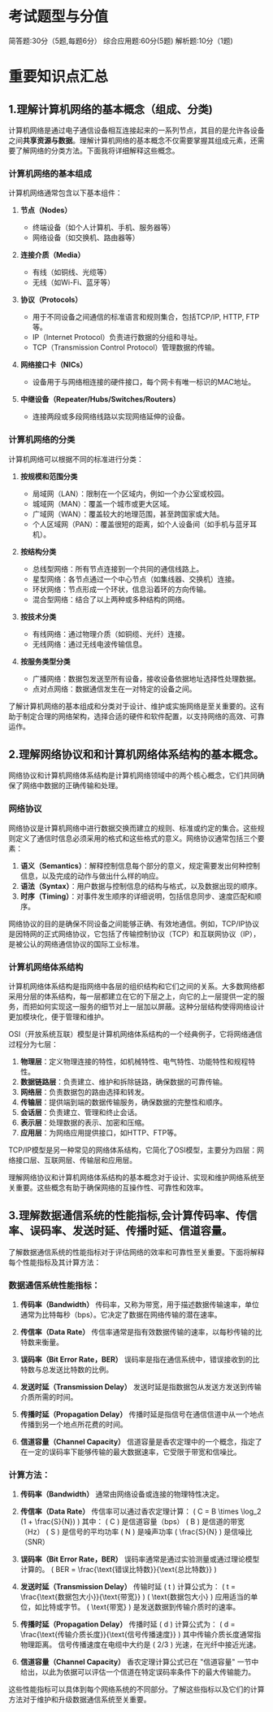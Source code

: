 # 考试题型与分值

简答题:30分（5题,每题6分）
综合应用题:60分(5题)
解析题:10分（1题)

# 重要知识点汇总

## 1.理解计算机网络的基本概念（组成、分类)

计算机网络是通过电子通信设备相互连接起来的一系列节点，其目的是允许各设备之间**共享资源与数据**。理解计算机网络的基本概念不仅需要掌握其组成元素，还需要了解网络的分类方法。下面我将详细解释这些概念。

### 计算机网络的基本组成

计算机网络通常包含以下基本组件：

1. **节点（Nodes）**
   - 终端设备（如个人计算机、手机、服务器等）
   - 网络设备（如交换机、路由器等）

2. **连接介质（Media）**
   - 有线（如铜线、光缆等）
   - 无线（如Wi-Fi、蓝牙等）

3. **协议（Protocols）**
   - 用于不同设备之间通信的标准语言和规则集合，包括TCP/IP, HTTP, FTP等。
   - IP（Internet Protocol）负责进行数据的分组和寻址。
   - TCP（Transmission Control Protocol）管理数据的传输。

4. **网络接口卡（NICs）**
   - 设备用于与网络相连接的硬件接口，每个网卡有唯一标识的MAC地址。

5. **中继设备（Repeater/Hubs/Switches/Routers）**
   - 连接两段或多段网络线路以实现网络延伸的设备。

### 计算机网络的分类

计算机网络可以根据不同的标准进行分类：

1. **按规模和范围分类**
   - 局域网（LAN）：限制在一个区域内，例如一个办公室或校园。
   - 城域网（MAN）：覆盖一个城市或更大区域。
   - 广域网（WAN）：覆盖较大的地理范围，甚至跨国家或大陆。
   - 个人区域网（PAN）：覆盖很短的距离，如个人设备间（如手机与蓝牙耳机）。

2. **按结构分类**
   - 总线型网络：所有节点连接到一个共同的通信线路上。
   - 星型网络：各节点通过一个中心节点（如集线器、交换机）连接。
   - 环状网络：节点形成一个环状，信息沿着环的方向传输。
   - 混合型网络：结合了以上两种或多种结构的网络。

3. **按技术分类**
   - 有线网络：通过物理介质（如铜缆、光纤）连接。
   - 无线网络：通过无线电波传输信息。

4. **按服务类型分类**
   - 广播网络：数据包发送至所有设备，接收设备依据地址选择性处理数据。
   - 点对点网络：数据通信发生在一对特定的设备之间。

了解计算机网络的基本组成和分类对于设计、维护或实施网络是至关重要的。这有助于制定合理的网络架构，选择合适的硬件和软件配置，以支持网络的高效、可靠运作。

## 2.理解网络协议和和计算机网络体系结构的基本概念。

网络协议和计算机网络体系结构是计算机网络领域中的两个核心概念，它们共同确保了网络中数据的正确传输和处理。

### 网络协议

网络协议是计算机网络中进行数据交换而建立的规则、标准或约定的集合。这些规则定义了通信时信息必须采用的格式和这些格式的意义。网络协议通常包括三个要素：

1. **语义（Semantics）**：解释控制信息每个部分的意义，规定需要发出何种控制信息，以及完成的动作与做出什么样的响应。
2. **语法（Syntax）**：用户数据与控制信息的结构与格式，以及数据出现的顺序。
3. **时序（Timing）**：对事件发生顺序的详细说明，包括信息同步、速度匹配和顺序。

网络协议的目的是确保不同设备之间能够正确、有效地通信。例如，TCP/IP协议是因特网的正式网络协议，它包括了传输控制协议（TCP）和互联网协议（IP），是被公认的网络通信协议的国际工业标准。

### 计算机网络体系结构

计算机网络体系结构是指网络中各层的组织结构和它们之间的关系。大多数网络都采用分层的体系结构，每一层都建立在它的下层之上，向它的上一层提供一定的服务，而把如何实现这一服务的细节对上一层加以屏蔽。这种分层结构使得网络设计更加模块化，便于管理和维护。

OSI（开放系统互联）模型是计算机网络体系结构的一个经典例子，它将网络通信过程分为七层：

1. **物理层**：定义物理连接的特性，如机械特性、电气特性、功能特性和规程特性。
2. **数据链路层**：负责建立、维护和拆除链路，确保数据的可靠传输。
3. **网络层**：负责数据包的路由选择和转发。
4. **传输层**：提供端到端的数据传输服务，确保数据的完整性和顺序。
5. **会话层**：负责建立、管理和终止会话。
6. **表示层**：处理数据的表示、加密和压缩。
7. **应用层**：为网络应用提供接口，如HTTP、FTP等。

TCP/IP模型是另一种常见的网络体系结构，它简化了OSI模型，主要分为四层：网络接口层、互联网层、传输层和应用层。

理解网络协议和计算机网络体系结构的基本概念对于设计、实现和维护网络系统至关重要。这些概念有助于确保网络的互操作性、可靠性和效率。

## 3.理解数据通信系统的性能指标,会计算传码率、传信率、误码率、发送时延、传播时延、信道容量。

了解数据通信系统的性能指标对于评估网络的效率和可靠性至关重要。下面将解释每个性能指标及其计算方法：

### 数据通信系统性能指标：

1. **传码率（Bandwidth）**
   传码率，又称为带宽，用于描述数据传输速率，单位通常为比特每秒（bps）。它决定了数据在网络传输的潜在速率。

2. **传信率（Data Rate）**
   传信率通常是指有效数据传输的速率，以每秒传输的比特数来衡量。

3. **误码率（Bit Error Rate，BER）**
   误码率是指在通信系统中，错误接收到的比特数与总发送比特数的比例。

4. **发送时延（Transmission Delay）**
   发送时延是指数据包从发送方发送到传输介质所需的时间。

5. **传播时延（Propagation Delay）**
   传播时延是指信号在通信信道中从一个地点传播到另一个地点所花费的时间。

6. **信道容量（Channel Capacity）**
   信道容量是香农定理中的一个概念，指定了在一定的误码率下能够传输的最大数据速率，它受限于带宽和信噪比。

### 计算方法：

1. **传码率（Bandwidth）**
   通常由网络设备或连接的物理特性决定。

2. **传信率（Data Rate）**
   传信率可以通过香农定理计算：
   \( C = B \times \log_2 (1 + \frac{S}{N}) \)
   其中：
   \( C \) 是信道容量（bps）
   \( B \) 是信道的带宽（Hz）
   \( S \) 是信号的平均功率
   \( N \) 是噪声功率
   \( \frac{S}{N} \) 是信噪比（SNR）

3. **误码率（Bit Error Rate，BER）**
   误码率通常是通过实验测量或通过理论模型计算的。
   \( BER = \frac{\text{错误比特数}}{\text{总比特数}} \)

4. **发送时延（Transmission Delay）**
   传输时延 \( t \) 计算公式为：
   \( t = \frac{\text{数据包大小}}{\text{带宽}} \)
   \( \text{数据包大小} \) 应用适当的单位，如比特或字节。
   \( \text{带宽} \) 是发送数据到传输介质时的速率。

5. **传播时延（Propagation Delay）**
   传播时延 \( d \) 计算公式为：
   \( d = \frac{\text{传输介质长度}}{\text{信号传播速度}} \)
   其中传输介质长度通常指物理距离。
   信号传播速度在电缆中大约是 \( 2/3 \) 光速，在光纤中接近光速。

6. **信道容量（Channel Capacity）**
   香农定理计算公式已在 "信道容量" 一节中给出，以此为依据可以评估一个信道在特定误码率条件下的最大传输能力。

这些性能指标可以具体到每个网络系统的不同部分。了解这些指标以及它们的计算方法对于维护和升级数据通信系统至关重要。